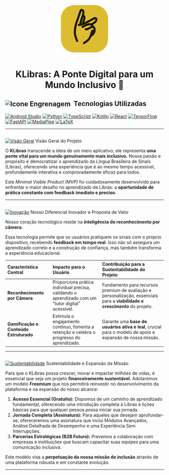 <div align="center">
    <img alt="Logo KLibras" width="150px" src="https://raw.githubusercontent.com/KLibras/website/refs/heads/main/public/logo.svg" style="margin-bottom: 10px;">
    <h1>KLibras: A Ponte Digital para um Mundo Inclusivo 💛</h1>
</div>

## <img src="https://img.icons8.com/material-outlined/30/000000/settings--v1.png" alt="Icone Engrenagem" style="vertical-align: middle; margin-right: 5px;"/> Tecnologias Utilizadas

[![Android Studio](https://img.shields.io/badge/Android%20Studio-3DDC84?style=for-the-badge&logo=androidstudio&logoColor=white)](https://developer.android.com/studio)
[![Python](https://img.shields.io/badge/Python-3776AB?style=for-the-badge&logo=python&logoColor=white)](https://www.python.org/)
[![TypeScript](https://img.shields.io/badge/TypeScript-3178C6?style=for-the-badge&logo=typescript&logoColor=white)](https://www.typescriptlang.org/)
[![Kotlin](https://img.shields.io/badge/Kotlin-7F52FF?style=for-the-badge&logo=kotlin&logoColor=white)](https://kotlinlang.org/)
[![React](https://img.shields.io/badge/React-61DAFB?style=for-the-badge&logo=react&logoColor=white)](https://reactjs.org/)
[![TensorFlow](https://img.shields.io/badge/TensorFlow-FF6F00?style=for-the-badge&logo=tensorflow&logoColor=white)](https://www.tensorflow.org/)
[![FastAPI](https://img.shields.io/badge/FastAPI-009688?style=for-the-badge&logo=fastapi&logoColor=white)](https://fastapi.tiangolo.com/)
[![MediaPipe](https://img.shields.io/badge/MediaPipe-007F8B?style=for-the-badge&logo=mediapipe&logoColor=white)](https://mediapipe.dev/)
[![LaTeX](https://img.shields.io/badge/LaTeX-008080?style=for-the-badge&logo=latex&logoColor=white)](https://www.latex-project.org/)

---

## 
[![Visão Geral](https://img.shields.io/badge/Visão%20Geral-Projeto-blue?style=for-the-badge)](#visão-geral-do-projeto) Visão Geral do Projeto

O **KLibras** transcende a ideia de um mero aplicativo; ele representa **uma ponte vital para um mundo genuinamente mais inclusivo.** Nossa paixão e propósito é democratizar o aprendizado da Língua Brasileira de Sinais (Libras), oferecendo uma experiência que é ao mesmo tempo acessível, profundamente interativa e comprovadamente eficaz para todos.

Este *Minimal Viable Product (MVP)* foi cuidadosamente desenvolvido para enfrentar o maior desafio no aprendizado de Libras: a **oportunidade de prática constante com feedback imediato e preciso.**

---

## 
[![Inovação](https://img.shields.io/badge/Diferencial-Inovação-yellow?style=for-the-badge)](#nosso-diferencial-inovador-e-proposta-de-valor) Nosso Diferencial Inovador e Proposta de Valor

Nosso coração tecnológico reside na **inteligência do reconhecimento por câmera.**

Essa tecnologia permite que os usuários pratiquem os sinais com o próprio dispositivo, recebendo **feedback em tempo real**. Isso não só assegura um aprendizado correto e a construção de confiança, mas também transforma a experiência educacional.

| Característica Central | Impacto para o Usuário | Contribuição para a Sustentabilidade do Projeto |
| :--------------------- | :--------------------- | :--------------------------------------------- |
| **Reconhecimento por Câmera** | Proporciona prática individual precisa, validando o aprendizado com um "tutor digital" acessível. | Fundamento para recursos premium de avaliação e personalização, essenciais para a **viabilidade e crescimento** do projeto. |
| **Gamificação e Conteúdo Estruturado** | Estimula o engajamento contínuo, fomenta a retenção e celebra o progresso do aprendizado. | Garante uma **base de usuários ativa e leal**, crucial para o modelo de apoio e expansão de nossa missão. |

---

## 
[![Sustentabilidade](https://img.shields.io/badge/Modelo-Sustentável-green?style=for-the-badge)](#sustentabilidade-e-expansão-da-missão) Sustentabilidade e Expansão da Missão

Para que o KLibras possa crescer, inovar e impactar milhões de vidas, é essencial que seja um projeto **financeiramente sustentável**. Adotaremos um modelo **Freemium** que nos permitirá reinvestir no desenvolvimento da plataforma e na expansão do nosso alcance:

1.  **Acesso Essencial (Gratuito):** Dispomos de um caminho de aprendizado fundamental, oferecendo uma introdução completa à Libras e lições básicas para que qualquer pessoa possa iniciar sua jornada.
2.  **Jornada Completa (Assinatura):** Para aqueles que desejam aprofundar-se, ofereceremos uma assinatura que inclui Módulos Avançados, Análise Detalhada de Desempenho e uma Experiência Sem Interrupções.
3.  **Parcerias Estratégicas (B2B Futuro):** Prevemos a colaboração com empresas e instituições que buscam capacitar suas equipes para uma comunicação inclusiva.

Este modelo visa a **perpetuação da nossa missão de inclusão** através de uma plataforma robusta e em constante evolução.

---
